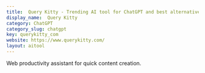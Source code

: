 ```yaml
---
title:  Query Kitty - Trending AI tool for ChatGPT and best alternatives
display_name:  Query Kitty
category: ChatGPT
category_slug: chatgpt
key: querykitty_com
website: https://www.querykitty.com/
layout: aitool
---
```


Web productivity assistant for quick content creation.
